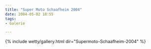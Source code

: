 ```yaml
---
title: "Super Moto Schaafheim 2004"
date: 2004-05-02 18:55
tags: 
- Galerie

---
```


{% include wetty/gallery.html dir="Supermoto-Schaafheim-2004" %}